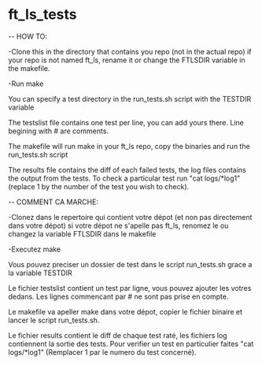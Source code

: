 ft_ls_tests
===========

-- HOW TO:

-Clone this in the directory that contains you repo (not in the actual repo)
if your repo is not named ft_ls, rename it or change the FTLSDIR variable in the makefile.

-Run make

You can specify a test directory in the run_tests.sh script with the TESTDIR variable

The testslist file contains one test per line, you can add yours there. Line begining with # are comments.

The makefile will run make in your ft_ls repo, copy the binaries and run the run_tests.sh script

The results file contains the diff of each failed tests, the log files contains the output from the tests.
To check a particular test run "cat logs/*log1" (replace 1 by the number of the test you wish to check).

-- COMMENT CA MARCHE:

-Clonez dans le repertoire qui contient votre dépot (et non pas directement dans votre dépot)
si votre dépot ne s'apelle pas ft_ls, renomez le ou changez la variable FTLSDIR dans le makefile

-Executez make

Vous pouvez preciser un dossier de test dans le script run_tests.sh grace a la variable TESTDIR

Le fichier testslist contient un test par ligne, vous pouvez ajouter les votres dedans. Les lignes commencant par # ne sont pas prise en compte.

Le makefile va apeller make dans votre dépot, copier le fichier binaire et lancer le script run_tests.sh.

Le fichier results contient le diff de chaque test raté, les fichiers log contiennent la sortie des tests.
Pour verifier un test en particulier faites "cat logs/*log1" (Remplacer 1 par le numero du test concerné).

